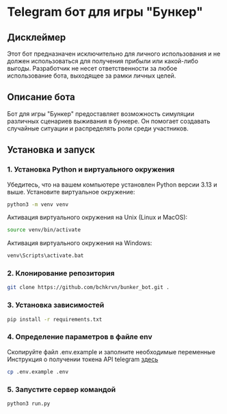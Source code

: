 # Telegram бот для игры "Бункер"

## Дисклеймер

Этот бот предназначен исключительно для личного использования и не должен использоваться для получения прибыли или
какой-либо выгоды.
Разработчик не несет ответственности за любое использование бота, выходящее за рамки личных целей.

## Описание бота

Бот для игры "Бункер" предоставляет возможность симуляции различных сценариев выживания в бункере.
Он помогает создавать случайные ситуации и распределять роли среди участников.

## Установка и запуск

### 1. Установка Python и виртуального окружения

Убедитесь, что на вашем компьютере установлен Python версии 3.13 и выше.
Установите виртуальное окружение:

```bash
python3 -m venv venv
```

Активация виртуального окружения на Unix (Linux и MacOS):

```bash
source venv/bin/activate
```

Активация виртуального окружения на Windows:

```bash
venv\Scripts\activate.bat
```

### 2. Клонирование репозитория

```bash
git clone https://github.com/bchkrvn/bunker_bot.git .
```

### 3. Установка зависимостей

```bash
pip install -r requirements.txt
```

### 4. Определение параметров в файле env

Скопируйте файл .env.example и заполните необходимые переменные
Инструкция о получении токена API telegram [здесь](https://botcreators.ru/blog/kak-sozdat-svoego-bota-v-botfather/)

```bash
cp .env.example .env
```

### 5. Запустите сервер командой

```bash
python3 run.py
```